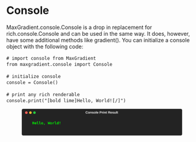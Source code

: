<h1 class=rainbow-wipe>Console</h1>

<span class="white">MaxGradient</span>.console.<span class="class">Console</span> is a drop in replacement for <span class="white">rich</span>.console.<span class="class">Console</span> and can be used in the same way. It does, however, have some additional methods like <span class="green">gradient</span>(). You can initialize a console object with the following code:

<!--Code Block Start-->
<pre><code><span class="comment"># import console from MaxGradient</span>
<span class="import">from </span><span class="white">maxgradient.console </span><span class="import">import </span><span class="class">Console</span>

<span class="comment"># initialize console</span>
<span class="white">console </span><span class="eq">= </span><span class="class">Console</span>()

<span class="comment"># print any rich renderable</span>
<span class="white">console</span><span class="eq">.</span><span class="green">print</span>(<span class="yellow">"[bold lime]Hello, World![/]"</span>)</code></pre>
<figure>
    <img src="img/console_print.svg" alt="console.print([bold #00ff00]Hello, World![/]">